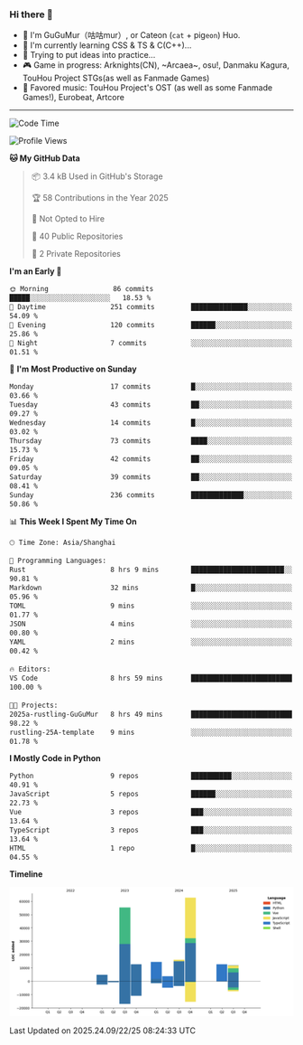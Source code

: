 ### Hi there 👋

- 🧐 I'm GuGuMur（咕咕mur）, or Cateon (`cat` + pig`eon`) Huo.
- 🌱 I'm currently learning CSS & TS & C(C++)...
- 🤔 Trying to put ideas into practice...
- 🎮 Game in progress: Arknights(CN), ~Arcaea~, osu!, Danmaku Kagura, TouHou Project STGs(as well as Fanmade Games)
- 🎵 Favored music: TouHou Project's OST (as well as some Fanmade Games!), Eurobeat, Artcore

----
<!--START_SECTION:waka-->
![Code Time](http://img.shields.io/badge/Code%20Time-81%20hrs%2029%20mins-blue)

![Profile Views](http://img.shields.io/badge/Profile%20Views-1-blue)

**🐱 My GitHub Data** 

> 📦 3.4 kB Used in GitHub's Storage 
 > 
> 🏆 58 Contributions in the Year 2025
 > 
> 🚫 Not Opted to Hire
 > 
> 📜 40 Public Repositories 
 > 
> 🔑 2 Private Repositories 
 > 
**I'm an Early 🐤** 

```text
🌞 Morning                86 commits          █████░░░░░░░░░░░░░░░░░░░░   18.53 % 
🌆 Daytime                251 commits         ██████████████░░░░░░░░░░░   54.09 % 
🌃 Evening                120 commits         ██████░░░░░░░░░░░░░░░░░░░   25.86 % 
🌙 Night                  7 commits           ░░░░░░░░░░░░░░░░░░░░░░░░░   01.51 % 
```
📅 **I'm Most Productive on Sunday** 

```text
Monday                   17 commits          █░░░░░░░░░░░░░░░░░░░░░░░░   03.66 % 
Tuesday                  43 commits          ██░░░░░░░░░░░░░░░░░░░░░░░   09.27 % 
Wednesday                14 commits          █░░░░░░░░░░░░░░░░░░░░░░░░   03.02 % 
Thursday                 73 commits          ████░░░░░░░░░░░░░░░░░░░░░   15.73 % 
Friday                   42 commits          ██░░░░░░░░░░░░░░░░░░░░░░░   09.05 % 
Saturday                 39 commits          ██░░░░░░░░░░░░░░░░░░░░░░░   08.41 % 
Sunday                   236 commits         █████████████░░░░░░░░░░░░   50.86 % 
```


📊 **This Week I Spent My Time On** 

```text
🕑︎ Time Zone: Asia/Shanghai

💬 Programming Languages: 
Rust                     8 hrs 9 mins        ███████████████████████░░   90.81 % 
Markdown                 32 mins             █░░░░░░░░░░░░░░░░░░░░░░░░   05.96 % 
TOML                     9 mins              ░░░░░░░░░░░░░░░░░░░░░░░░░   01.77 % 
JSON                     4 mins              ░░░░░░░░░░░░░░░░░░░░░░░░░   00.80 % 
YAML                     2 mins              ░░░░░░░░░░░░░░░░░░░░░░░░░   00.42 % 

🔥 Editors: 
VS Code                  8 hrs 59 mins       █████████████████████████   100.00 % 

🐱‍💻 Projects: 
2025a-rustling-GuGuMur   8 hrs 49 mins       █████████████████████████   98.22 % 
rustling-25A-template    9 mins              ░░░░░░░░░░░░░░░░░░░░░░░░░   01.78 % 
```

**I Mostly Code in Python** 

```text
Python                   9 repos             ██████████░░░░░░░░░░░░░░░   40.91 % 
JavaScript               5 repos             ██████░░░░░░░░░░░░░░░░░░░   22.73 % 
Vue                      3 repos             ███░░░░░░░░░░░░░░░░░░░░░░   13.64 % 
TypeScript               3 repos             ███░░░░░░░░░░░░░░░░░░░░░░   13.64 % 
HTML                     1 repo              █░░░░░░░░░░░░░░░░░░░░░░░░   04.55 % 
```



**Timeline**

![Lines of Code chart](https://raw.githubusercontent.com/GuGuMur/GuGuMur/main/assets/bar_graph.png)


 Last Updated on 2025.24.09/22/25 08:24:33 UTC
<!--END_SECTION:waka-->

<!-- ![Metrics](https://metrics.lecoq.io/GuGuMur?template=classic&config.timezone=Asia%2FShanghai) -->
